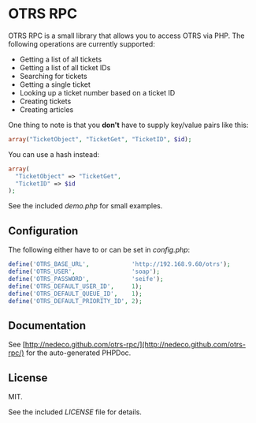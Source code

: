 # OTRS RPC

OTRS RPC is a small library that allows you to access OTRS via PHP. The following operations are currently supported:

* Getting a list of all tickets
* Getting a list of all ticket IDs
* Searching for tickets
* Getting a single ticket
* Looking up a ticket number based on a ticket ID
* Creating tickets
* Creating articles

One thing to note is that you **don't** have to supply key/value pairs like this:

```php
array("TicketObject", "TicketGet", "TicketID", $id);
```

You can use a hash instead:

```php
array(
  "TicketObject" => "TicketGet",
  "TicketID" => $id
);
```

See the included *demo.php* for small examples.

## Configuration

The following either have to or can be set in *config.php*:

```php
define('OTRS_BASE_URL',            'http://192.168.9.60/otrs');
define('OTRS_USER',                'soap');
define('OTRS_PASSWORD',            'seife');
define('OTRS_DEFAULT_USER_ID',     1);
define('OTRS_DEFAULT_QUEUE_ID',    1);
define('OTRS_DEFAULT_PRIORITY_ID', 2);
```

## Documentation

See [http://nedeco.github.com/otrs-rpc/](http://nedeco.github.com/otrs-rpc/) for the auto-generated PHPDoc.

## License

MIT.

See the included *LICENSE* file for details.
